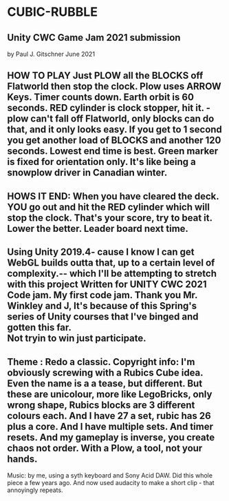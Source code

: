 # CUBIC-RUBBLE
Unity CWC Game Jam 2021 submission
--------------------------------------------------------------------

by Paul J. Gitschner June 2021

HOW TO PLAY 
Just PLOW all the BLOCKS off Flatworld then stop the clock.
Plow uses ARROW Keys. Timer counts down. Earth orbit is 60 seconds.
RED cylinder is clock stopper, hit it. - plow can't fall off Flatworld, only blocks can do that,
and it only looks easy.  If you get to 1 second you get another load of BLOCKS and another 120 seconds. Lowest end time is best. Green marker is fixed for orientation only.
It's like being a snowplow driver in Canadian winter.
---------------------------------------
HOWS IT END:
When you have cleared the deck. YOU go out and hit the RED cylinder which will stop the clock.
That's your score, try to beat it.  Lower the better. Leader board next time.
 ---------------------------------------
Using Unity 2019.4- cause I know I can get WebGL builds outta that, up to a certain level of complexity.-- which I'll be attempting to stretch with this project
Written for UNITY CWC 2021  Code jam. My first code jam.
Thank you  Mr. Winkley and J,  It's because of this Spring's series of Unity courses that I've binged and gotten this far.   
Not tryin to win just participate.
---------------------------------------
Theme : Redo a classic.
Copyright info:
I'm obviously screwing with a Rubics Cube idea. Even the name is a a tease, but different.
But these are unicolour, more like LegoBricks, only wrong shape, Rubics blocks are 3 different colours each.
And I have 27 a set, rubic has 26 plus a core. And I have multiple sets. And timer resets.
And my gameplay is inverse, you create chaos not order.
With a Plow, a tool, not your hands.
---------------------------------------
Music:  by me, using a syth keyboard and Sony Acid DAW. Did this whole  piece a few years ago.  And now used  audacity to make a short  clip  -  that annoyingly repeats.


